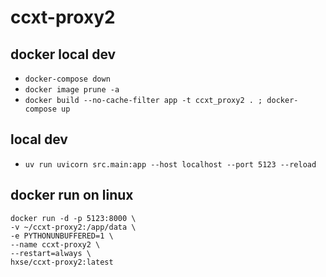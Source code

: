 # ccxt-proxy2

## docker local dev
  * `docker-compose down`
  * `docker image prune -a`
  * `docker build --no-cache-filter app -t ccxt_proxy2 . ; docker-compose up`
## local dev
  * `uv run uvicorn src.main:app --host localhost --port 5123 --reload`
## docker run on linux

  ```
  docker run -d -p 5123:8000 \
  -v ~/ccxt-proxy2:/app/data \
  -e PYTHONUNBUFFERED=1 \
  --name ccxt-proxy2 \
  --restart=always \
  hxse/ccxt-proxy2:latest
  ```
